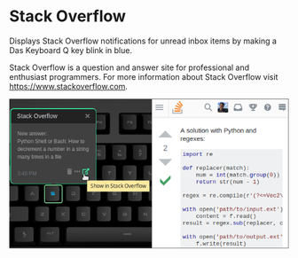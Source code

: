 # Stack Overflow

Displays Stack Overflow notifications for unread inbox items by making a Das Keyboard Q key blink in blue.

Stack Overflow is a question and answer site for professional and enthusiast programmers.
For more information about Stack Overflow visit <https://www.stackoverflow.com>.

![Stack Overflow inbox items on a Das Keybaord Q](assets/image.png "Das Keyboard Stack Overflow applet")
